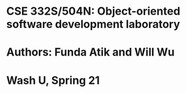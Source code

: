 # CSE 332S/504N: Object-oriented software development laboratory
# Authors: Funda Atik and Will Wu
# Wash U, Spring 21
